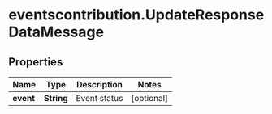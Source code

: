 # eventscontribution.UpdateResponseDataMessage

## Properties

Name | Type | Description | Notes
------------ | ------------- | ------------- | -------------
**event** | **String** | Event status | [optional] 


